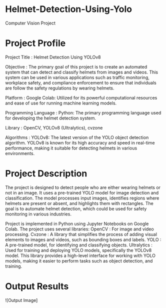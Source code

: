 # Helmet-Detection-Using-Yolo
Computer Vision Project

# Project Profile
Project Title :	Helmet Detection Using YOLOv8

Objective :	The primary goal of this project is to create an automated system that can detect and classify helmets from images and videos. This system can be used in various applications such as traffic monitoring, workplace safety, and compliance enforcement to ensure that individuals are follow the safety regulations by wearing helmets. 

Platform : Google Colab: Utilized for its powerful computational resources and ease of use for running machine learning models.

Programming Language : 	Python: The primary programming language used for developing the helmet detection system.

Library :	OpenCV, YOLOv8 (Ultralytics), cvzone	

Algorithms : YOLOv8: The latest version of the YOLO object detection algorithm. YOLOv8 is known for its high accuracy and speed in real-time performance, making it suitable for detecting helmets in various environments.

# Project Description
The project is designed to detect people who are either wearing helmets or not in an image. It uses a pre-trained YOLO model for image detection and classification. The model processes input images, identifies regions where helmets are present or absent, and highlights them with rectangles. The goal is to automate helmet detection, which could be used for safety monitoring in various industries. 

Project is implemented in Python using Jupyter Notebooks on Google Colab. The project uses several libraries:
OpenCV : For image and video processing.
Cvzone : A library that simplifies the process of adding visual elements to images and videos, such as bounding boxes and labels.
YOLO : A pre-trained model, for identifying and classifying objects.
Ultralytics : Used for training and deploying YOLO models, specifically the YOLOv8 model. This library provides a high-level interface for working with YOLO models, making it easier to perform tasks such as object detection, and training.

# Output Results
![Output Image]



